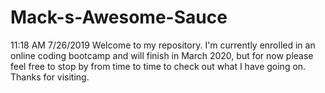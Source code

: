 # Mack-s-Awesome-Sauce
11:18 AM 7/26/2019
Welcome to my repository. I'm currently enrolled in an online coding bootcamp and will finish in March 2020, but for now please feel free to stop by from time to time to check out what I have going on. Thanks for visiting.